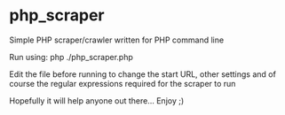 # php_scraper

Simple PHP scraper/crawler written for PHP command line

Run using:
php ./php_scraper.php

Edit the file before running to change the start URL, other settings and of course the regular expressions required for the scraper to run

Hopefully it will help anyone out there...
Enjoy ;)
